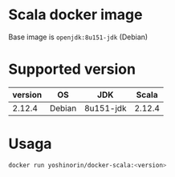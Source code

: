 # Scala docker image

Base image is `openjdk:8u151-jdk` (Debian)

# Supported version

|version|OS|JDK|Scala|
|---|---|---|---|
|2.12.4|Debian|8u151-jdk|2.12.4|

# Usaga

```sh
docker run yoshinorin/docker-scala:<version>
```